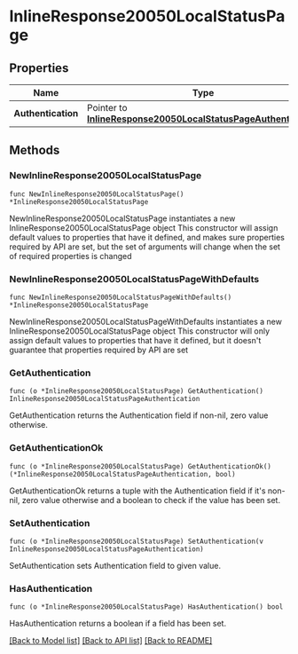 # InlineResponse20050LocalStatusPage

## Properties

Name | Type | Description | Notes
------------ | ------------- | ------------- | -------------
**Authentication** | Pointer to [**InlineResponse20050LocalStatusPageAuthentication**](InlineResponse20050LocalStatusPageAuthentication.md) |  | [optional] 

## Methods

### NewInlineResponse20050LocalStatusPage

`func NewInlineResponse20050LocalStatusPage() *InlineResponse20050LocalStatusPage`

NewInlineResponse20050LocalStatusPage instantiates a new InlineResponse20050LocalStatusPage object
This constructor will assign default values to properties that have it defined,
and makes sure properties required by API are set, but the set of arguments
will change when the set of required properties is changed

### NewInlineResponse20050LocalStatusPageWithDefaults

`func NewInlineResponse20050LocalStatusPageWithDefaults() *InlineResponse20050LocalStatusPage`

NewInlineResponse20050LocalStatusPageWithDefaults instantiates a new InlineResponse20050LocalStatusPage object
This constructor will only assign default values to properties that have it defined,
but it doesn't guarantee that properties required by API are set

### GetAuthentication

`func (o *InlineResponse20050LocalStatusPage) GetAuthentication() InlineResponse20050LocalStatusPageAuthentication`

GetAuthentication returns the Authentication field if non-nil, zero value otherwise.

### GetAuthenticationOk

`func (o *InlineResponse20050LocalStatusPage) GetAuthenticationOk() (*InlineResponse20050LocalStatusPageAuthentication, bool)`

GetAuthenticationOk returns a tuple with the Authentication field if it's non-nil, zero value otherwise
and a boolean to check if the value has been set.

### SetAuthentication

`func (o *InlineResponse20050LocalStatusPage) SetAuthentication(v InlineResponse20050LocalStatusPageAuthentication)`

SetAuthentication sets Authentication field to given value.

### HasAuthentication

`func (o *InlineResponse20050LocalStatusPage) HasAuthentication() bool`

HasAuthentication returns a boolean if a field has been set.


[[Back to Model list]](../README.md#documentation-for-models) [[Back to API list]](../README.md#documentation-for-api-endpoints) [[Back to README]](../README.md)


